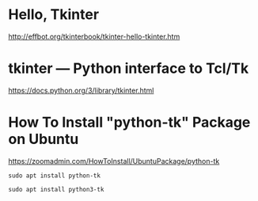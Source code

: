 # Hello, Tkinter #

<http://effbot.org/tkinterbook/tkinter-hello-tkinter.htm>


# tkinter — Python interface to Tcl/Tk #

<https://docs.python.org/3/library/tkinter.html>


# How To Install "python-tk" Package on Ubuntu #

<https://zoomadmin.com/HowToInstall/UbuntuPackage/python-tk>

```
sudo apt install python-tk
```

```
sudo apt install python3-tk
```
